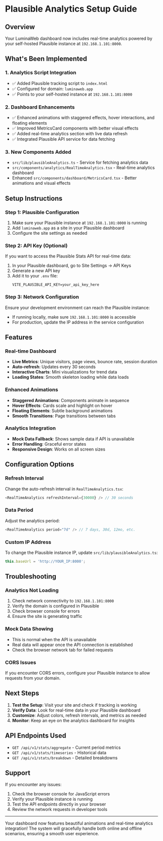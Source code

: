 # Plausible Analytics Setup Guide

## Overview
Your LuminaWeb dashboard now includes real-time analytics powered by your self-hosted Plausible instance at `192.168.1.101:8000`.

## What's Been Implemented

### 1. Analytics Script Integration
- ✅ Added Plausible tracking script to `index.html`
- ✅ Configured for domain: `luminaweb.app`
- ✅ Points to your self-hosted instance at `192.168.1.101:8000`

### 2. Dashboard Enhancements
- ✅ Enhanced animations with staggered effects, hover interactions, and floating elements
- ✅ Improved MetricsCard components with better visual effects
- ✅ Added real-time analytics section with live data refresh
- ✅ Integrated Plausible API service for data fetching

### 3. New Components Added
- `src/lib/plausibleAnalytics.ts` - Service for fetching analytics data
- `src/components/analytics/RealTimeAnalytics.tsx` - Real-time analytics dashboard
- Enhanced `src/components/dashboard/MetricsCard.tsx` - Better animations and visual effects

## Setup Instructions

### Step 1: Plausible Configuration
1. Make sure your Plausible instance at `192.168.1.101:8000` is running
2. Add `luminaweb.app` as a site in your Plausible dashboard
3. Configure the site settings as needed

### Step 2: API Key (Optional)
If you want to access the Plausible Stats API for real-time data:

1. In your Plausible dashboard, go to Site Settings → API Keys
2. Generate a new API key
3. Add it to your `.env` file:
   ```
   VITE_PLAUSIBLE_API_KEY=your_api_key_here
   ```

### Step 3: Network Configuration
Ensure your development environment can reach the Plausible instance:
- If running locally, make sure `192.168.1.101:8000` is accessible
- For production, update the IP address in the service configuration

## Features

### Real-time Dashboard
- **Live Metrics**: Unique visitors, page views, bounce rate, session duration
- **Auto-refresh**: Updates every 30 seconds
- **Interactive Charts**: Mini visualizations for trend data
- **Loading States**: Smooth skeleton loading while data loads

### Enhanced Animations
- **Staggered Animations**: Components animate in sequence
- **Hover Effects**: Cards scale and highlight on hover
- **Floating Elements**: Subtle background animations
- **Smooth Transitions**: Page transitions between tabs

### Analytics Integration
- **Mock Data Fallback**: Shows sample data if API is unavailable
- **Error Handling**: Graceful error states
- **Responsive Design**: Works on all screen sizes

## Configuration Options

### Refresh Interval
Change the auto-refresh interval in `RealTimeAnalytics.tsx`:
```typescript
<RealTimeAnalytics refreshInterval={30000} /> // 30 seconds
```

### Data Period
Adjust the analytics period:
```typescript
<RealTimeAnalytics period="7d" /> // 7 days, 30d, 12mo, etc.
```

### Custom IP Address
To change the Plausible instance IP, update `src/lib/plausibleAnalytics.ts`:
```typescript
this.baseUrl = 'http://YOUR_IP:8000';
```

## Troubleshooting

### Analytics Not Loading
1. Check network connectivity to `192.168.1.101:8000`
2. Verify the domain is configured in Plausible
3. Check browser console for errors
4. Ensure the site is generating traffic

### Mock Data Showing
- This is normal when the API is unavailable
- Real data will appear once the API connection is established
- Check the browser network tab for failed requests

### CORS Issues
If you encounter CORS errors, configure your Plausible instance to allow requests from your domain.

## Next Steps

1. **Test the Setup**: Visit your site and check if tracking is working
2. **Verify Data**: Look for real-time data in your Plausible dashboard
3. **Customize**: Adjust colors, refresh intervals, and metrics as needed
4. **Monitor**: Keep an eye on the analytics dashboard for insights

## API Endpoints Used

- `GET /api/v1/stats/aggregate` - Current period metrics
- `GET /api/v1/stats/timeseries` - Historical data
- `GET /api/v1/stats/breakdown` - Detailed breakdowns

## Support

If you encounter any issues:
1. Check the browser console for JavaScript errors
2. Verify your Plausible instance is running
3. Test the API endpoints directly in your browser
4. Review the network requests in developer tools

---

Your dashboard now features beautiful animations and real-time analytics integration! The system will gracefully handle both online and offline scenarios, ensuring a smooth user experience. 